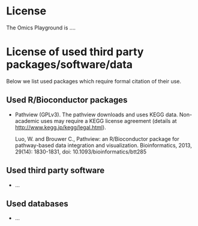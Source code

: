# License 

The Omics Playground is ....

# License of used third party packages/software/data

Below we list used packages which require formal citation of their
use.

## Used R/Bioconductor packages 

- Pathview (GPLv3). The pathview downloads and uses KEGG
  data. Non-academic uses may require a KEGG
  license agreement (details at http://www.kegg.jp/kegg/legal.html).

  Luo, W. and Brouwer C., Pathview: an R/Bioconductor package for
  pathway-based data integration and visualization. Bioinformatics,
  2013, 29(14): 1830-1831, doi: 10.1093/bioinformatics/btt285


## Used third party software

- ...


## Used databases

- ...
